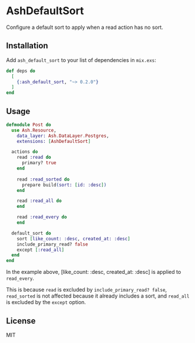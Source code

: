# AshDefaultSort

Configure a default sort to apply when a read action has no sort.

## Installation

Add `ash_default_sort` to your list of dependencies in `mix.exs`:

```elixir
def deps do
  [
    {:ash_default_sort, "~> 0.2.0"}
  ]
end
```

## Usage

```elixir
defmodule Post do
  use Ash.Resource,
    data_layer: Ash.DataLayer.Postgres,
    extensions: [AshDefaultSort]

  actions do
    read :read do
      primary? true
    end
  
    read :read_sorted do
      prepare build(sort: [id: :desc])
    end

    read :read_all do
    end

    read :read_every do
    end

  default_sort do
    sort [like_count: :desc, created_at: :desc]
    include_primary_read? false
    except [:read_all]
  end
end
```

In the example above, [like_count: :desc, created_at: :desc] is applied to `read_every`.

This is because `read` is excluded by `include_primary_read? false`, `read_sorted` is not affected because it already includes a sort, and `read_all` is excluded by the `except` option.

## License

MIT